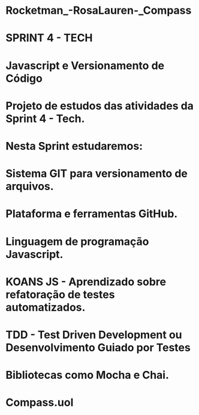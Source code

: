 # Rocketman_-RosaLauren-_Compass
# SPRINT 4 - TECH
# Javascript e Versionamento de Código

# Projeto de estudos das atividades da Sprint 4 - Tech.
# Nesta Sprint estudaremos:

# Sistema GIT para versionamento de arquivos.
# Plataforma e ferramentas GitHub.
# Linguagem de programação Javascript.
# KOANS JS - Aprendizado sobre refatoração de testes automatizados.
# TDD - Test Driven Development ou Desenvolvimento Guiado por Testes
# Bibliotecas como Mocha e Chai.










# Compass.uol
